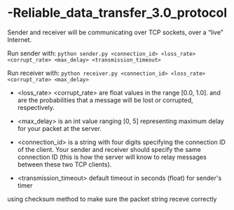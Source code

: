 # -Reliable_data_transfer_3.0_protocol
Sender and receiver will be communicating over TCP sockets, over a “live” Internet. 

Run sender with: `python sender.py <connection_id> <loss_rate> <corrupt_rate> <max_delay> <transmission_timeout>`

Run receiver with: `python receiver.py <connection_id> <loss_rate> <corrupt_rate> <max_delay>`

* <loss_rate> <corrupt_rate> are float values in the range [0.0, 1.0]. <loss rate> and 
<corrupt rate> are the probabilities that a message will be lost or corrupted, 
respectively. 
  
* <max_delay> is an int value ranging [0, 5] representing maximum delay for your 
packet at the server.

* <connection_id> is a string with four digits specifying the connection ID of the client.
Your sender and receiver should specify the same connection ID (this is how the 
server will know to relay messages between these two TCP clients).

* <transmission_timeout> default timeout in seconds (float) for sender's timer
  
using checksum method to make sure the packet string receve correctly

